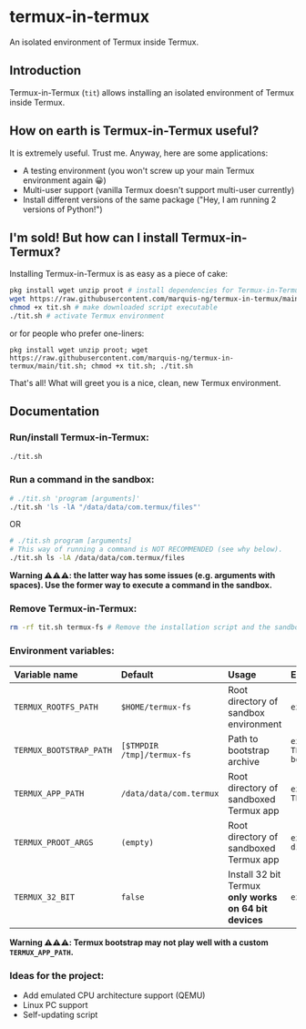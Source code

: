 # termux-in-termux
An isolated environment of Termux inside Termux.

## Introduction
Termux-in-Termux (`tit`) allows installing an isolated environment of Termux inside Termux.

## How on earth is Termux-in-Termux useful?
It is extremely useful. Trust me. Anyway, here are some applications:
- A testing environment (you won't screw up your main Termux environment again 😀)
- Multi-user support (vanilla Termux doesn't support multi-user currently)
- Install different versions of the same package ("Hey, I am running 2 versions of Python!")

## I'm sold! But how can I install Termux-in-Termux?
Installing Termux-in-Termux is as easy as a piece of cake:
```bash
pkg install wget unzip proot # install dependencies for Termux-in-Termux
wget https://raw.githubusercontent.com/marquis-ng/termux-in-termux/main/tit.sh # download script
chmod +x tit.sh # make downloaded script executable
./tit.sh # activate Termux environment
```
or for people who prefer one-liners:
```
pkg install wget unzip proot; wget https://raw.githubusercontent.com/marquis-ng/termux-in-termux/main/tit.sh; chmod +x tit.sh; ./tit.sh
```
That's all! What will greet you is a nice, clean, new Termux environment.

## Documentation
### Run/install Termux-in-Termux:
```bash
./tit.sh
```

### Run a command in the sandbox:
```bash
# ./tit.sh 'program [arguments]'
./tit.sh 'ls -lA "/data/data/com.termux/files"'
```
OR
```bash
# ./tit.sh program [arguments]
# This way of running a command is NOT RECOMMENDED (see why below).
./tit.sh ls -lA /data/data/com.termux/files
```

**Warning ⚠️⚠️⚠️: the latter way has some issues (e.g. arguments with spaces). Use the former way to execute a command in the sandbox.**

### Remove Termux-in-Termux:
```bash
rm -rf tit.sh termux-fs # Remove the installation script and the sandbox
```

### Environment variables:
| Variable name | Default | Usage | Example |
| :-- | :-- | :-- | :-- |
| `TERMUX_ROOTFS_PATH` | `$HOME/termux-fs` | Root directory of sandbox environment | `export TERMUX_ROOTFS_PATH="$HOME/sandbox"` |
| `TERMUX_BOOTSTRAP_PATH` | `[$TMPDIR /tmp]/termux-fs` | Path to bootstrap archive | `export TERMUX_BOOTSTRAP_PATH="/sdcard/Download/termux-bootstrap.zip"` |
| `TERMUX_APP_PATH` | `/data/data/com.termux` | Root directory of sandboxed Termux app | `export TERMUX_APP_PATH="/data/data/com.mytermux"` |
| `TERMUX_PROOT_ARGS` | `(empty)` | Root directory of sandboxed Termux app | `export TERMUX_PROOT_ARGS"-b \"/sdcard/my dir:/dir\""` |
| `TERMUX_32_BIT` | `false` | Install 32 bit Termux **only works on 64 bit devices** | `export TEMUX_32_BIT="true"` |

**Warning ⚠️⚠️⚠️: Termux bootstrap may not play well with a custom `TERMUX_APP_PATH`.**


### Ideas for the project:
- Add emulated CPU architecture support (QEMU)
- Linux PC support
- Self-updating script
